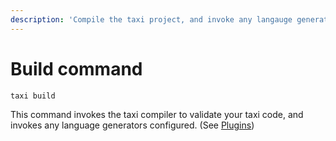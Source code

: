 ```yaml
---
description: 'Compile the taxi project, and invoke any langauge generators'
---
```


# Build command

```text
taxi build
```

This command invokes the taxi compiler to validate your taxi code, and invokes any language generators configured.  \(See [Plugins](plugins/)\)



